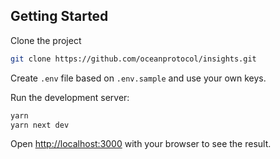 ## Getting Started

Clone the project

```bash
git clone https://github.com/oceanprotocol/insights.git
```

Create `.env` file based on `.env.sample` and use your own keys.

Run the development server:

```bash
yarn
yarn next dev
```

Open [http://localhost:3000](http://localhost:3000) with your browser to see the result.
